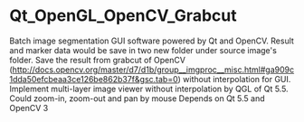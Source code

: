 # Qt_OpenGL_OpenCV_Grabcut
Batch image segmentation GUI software powered by Qt and OpenCV.
Result and marker data would be save in two new folder under source image's folder.
Save the result from grabcut of OpenCV (http://docs.opencv.org/master/d7/d1b/group__imgproc__misc.html#ga909c1dda50efcbeaa3ce126be862b37f&gsc.tab=0) without interpolation for GUI.
Implement multi-layer image viewer without interpolation by QGL of Qt 5.5. Could zoom-in, zoom-out and pan by mouse
Depends on Qt 5.5 and OpenCV 3
